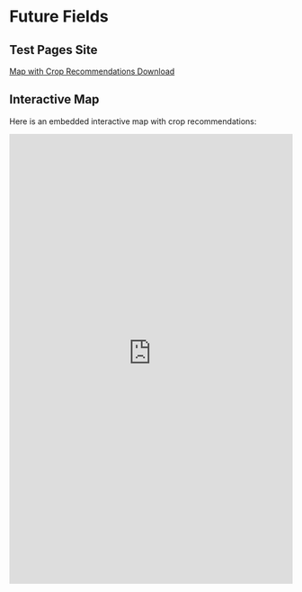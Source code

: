 # Future Fields

## Test Pages Site

[Map with Crop Recommendations Download](https://future-fields.s3.amazonaws.com/map_with_crop_recommendations_popup_and_comparison_layer.html)

## Interactive Map

Here is an embedded interactive map with crop recommendations:

<iframe src="https://future-fields.s3.amazonaws.com/map_with_crop_recommendations_popup_and_comparison_layer.html" 
        width="100%" height="800" frameborder="0" allowfullscreen>
</iframe>
